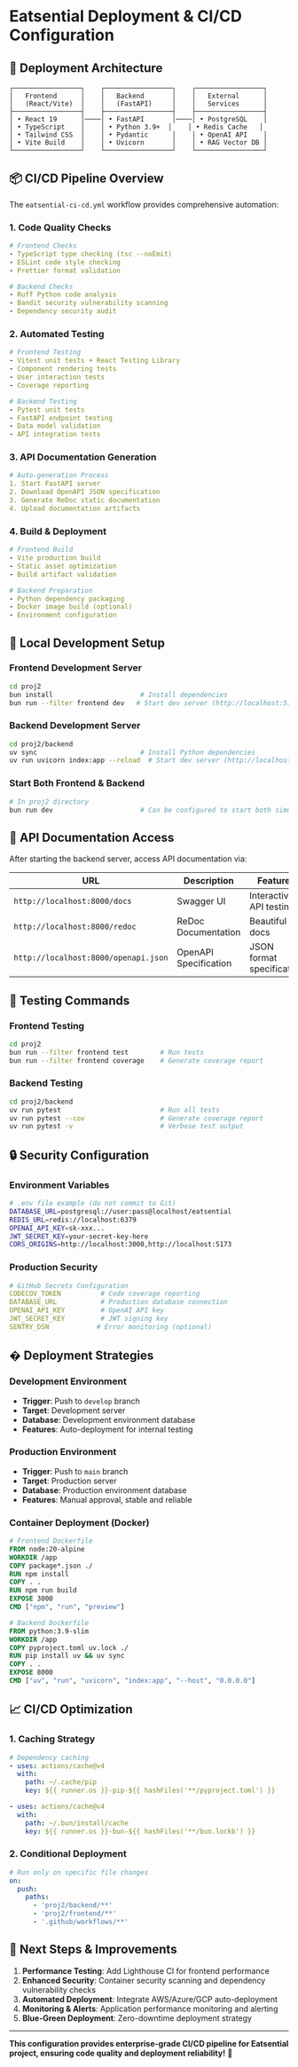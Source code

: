 # Eatsential Deployment & CI/CD Configuration

## 🚀 Deployment Architecture

```
┌─────────────────┐    ┌─────────────────┐    ┌─────────────────┐
│   Frontend      │    │   Backend       │    │   External      │
│   (React/Vite)  │    │   (FastAPI)     │    │   Services      │
├─────────────────┤    ├─────────────────┤    ├─────────────────┤
│ • React 19      │────│ • FastAPI       │────│ • PostgreSQL    │
│ • TypeScript    │    │ • Python 3.9+  │    │ • Redis Cache   │  
│ • Tailwind CSS  │    │ • Pydantic      │    │ • OpenAI API    │
│ • Vite Build    │    │ • Uvicorn       │    │ • RAG Vector DB │
└─────────────────┘    └─────────────────┘    └─────────────────┘
```

## 📦 CI/CD Pipeline Overview

The `eatsential-ci-cd.yml` workflow provides comprehensive automation:

### 1. Code Quality Checks
```yaml
# Frontend Checks
- TypeScript type checking (tsc --noEmit)
- ESLint code style checking
- Prettier format validation

# Backend Checks  
- Ruff Python code analysis
- Bandit security vulnerability scanning
- Dependency security audit
```

### 2. Automated Testing
```yaml
# Frontend Testing
- Vitest unit tests + React Testing Library
- Component rendering tests
- User interaction tests
- Coverage reporting

# Backend Testing
- Pytest unit tests
- FastAPI endpoint testing  
- Data model validation
- API integration tests
```

### 3. API Documentation Generation
```yaml
# Auto-generation Process
1. Start FastAPI server
2. Download OpenAPI JSON specification
3. Generate ReDoc static documentation
4. Upload documentation artifacts
```

### 4. Build & Deployment
```yaml
# Frontend Build
- Vite production build
- Static asset optimization
- Build artifact validation

# Backend Preparation  
- Python dependency packaging
- Docker image build (optional)
- Environment configuration
```

## 🔧 Local Development Setup

### Frontend Development Server
```bash
cd proj2
bun install                      # Install dependencies
bun run --filter frontend dev   # Start dev server (http://localhost:5173)
```

### Backend Development Server
```bash
cd proj2/backend
uv sync                          # Install Python dependencies
uv run uvicorn index:app --reload  # Start dev server (http://localhost:8000)
```

### Start Both Frontend & Backend
```bash
# In proj2 directory
bun run dev                      # Can be configured to start both simultaneously
```

## 📱 API Documentation Access

After starting the backend server, access API documentation via:

| URL | Description | Features |
|-----|-------------|----------|
| `http://localhost:8000/docs` | Swagger UI | Interactive API testing |
| `http://localhost:8000/redoc` | ReDoc Documentation | Beautiful API docs |
| `http://localhost:8000/openapi.json` | OpenAPI Specification | JSON format specification |

## 🧪 Testing Commands

### Frontend Testing
```bash
cd proj2
bun run --filter frontend test        # Run tests
bun run --filter frontend coverage    # Generate coverage report
```

### Backend Testing  
```bash
cd proj2/backend
uv run pytest                         # Run all tests
uv run pytest --cov                   # Generate coverage report
uv run pytest -v                      # Verbose test output
```

## 🔒 Security Configuration

### Environment Variables
```bash
# .env file example (do not commit to Git)
DATABASE_URL=postgresql://user:pass@localhost/eatsential
REDIS_URL=redis://localhost:6379
OPENAI_API_KEY=sk-xxx...
JWT_SECRET_KEY=your-secret-key-here
CORS_ORIGINS=http://localhost:3000,http://localhost:5173
```

### Production Security
```yaml
# GitHub Secrets Configuration
CODECOV_TOKEN          # Code coverage reporting
DATABASE_URL           # Production database connection
OPENAI_API_KEY         # OpenAI API key
JWT_SECRET_KEY         # JWT signing key
SENTRY_DSN            # Error monitoring (optional)
```

## � Deployment Strategies

### Development Environment
- **Trigger**: Push to `develop` branch
- **Target**: Development server
- **Database**: Development environment database
- **Features**: Auto-deployment for internal testing

### Production Environment  
- **Trigger**: Push to `main` branch
- **Target**: Production server
- **Database**: Production environment database  
- **Features**: Manual approval, stable and reliable

### Container Deployment (Docker)
```dockerfile
# Frontend Dockerfile
FROM node:20-alpine
WORKDIR /app
COPY package*.json ./
RUN npm install
COPY . .
RUN npm run build
EXPOSE 3000
CMD ["npm", "run", "preview"]

# Backend Dockerfile  
FROM python:3.9-slim
WORKDIR /app
COPY pyproject.toml uv.lock ./
RUN pip install uv && uv sync
COPY . .
EXPOSE 8000
CMD ["uv", "run", "uvicorn", "index:app", "--host", "0.0.0.0"]
```

## 📈 CI/CD Optimization

### 1. Caching Strategy
```yaml
# Dependency caching
- uses: actions/cache@v4
  with:
    path: ~/.cache/pip
    key: ${{ runner.os }}-pip-${{ hashFiles('**/pyproject.toml') }}

- uses: actions/cache@v4  
  with:
    path: ~/.bun/install/cache
    key: ${{ runner.os }}-bun-${{ hashFiles('**/bun.lockb') }}
```

### 2. Conditional Deployment
```yaml
# Run only on specific file changes
on:
  push:
    paths: 
      - 'proj2/backend/**'
      - 'proj2/frontend/**'
      - '.github/workflows/**'
```

## 🎯 Next Steps & Improvements

1. **Performance Testing**: Add Lighthouse CI for frontend performance
2. **Enhanced Security**: Container security scanning and dependency vulnerability checks
3. **Automated Deployment**: Integrate AWS/Azure/GCP auto-deployment
4. **Monitoring & Alerts**: Application performance monitoring and alerting
5. **Blue-Green Deployment**: Zero-downtime deployment strategy

---

**This configuration provides enterprise-grade CI/CD pipeline for Eatsential project, ensuring code quality and deployment reliability!** 🚀